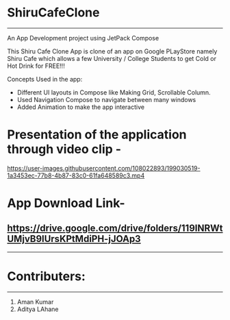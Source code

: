 # ShiruCafeClone
-------------------
An App Development project using JetPack Compose

This Shiru Cafe Clone App is clone of an app on Google PLayStore namely Shiru Cafe which allows a few University / College Students to get Cold or Hot Drink for FREE!!!

Concepts Used in the app:
- Different UI layouts in Compose like Making Grid, Scrollable Column.
- Used Navigation Compose to navigate between many windows
- Added Animation to make the app interactive

# Presentation of the application through video clip - 


https://user-images.githubusercontent.com/108022893/199030519-1a3453ec-77b8-4b87-83c0-61fa648589c3.mp4



# App Download Link- 
https://drive.google.com/drive/folders/119INRWtUMjvB9IUrsKPtMdiPH-jJOAp3 
--------------------
******

# Contributers:
-----------------
1. Aman Kumar
2. Aditya LAhane

